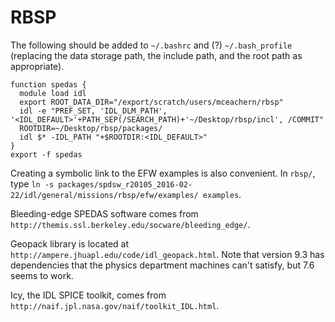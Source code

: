 # RBSP

The following should be added to `~/.bashrc` and (?) `~/.bash_profile` (replacing the data storage path, the include path, and the root path as appropriate). 

    function spedas {
      module load idl
      export ROOT_DATA_DIR="/export/scratch/users/mceachern/rbsp"
      idl -e "PREF_SET, 'IDL_DLM_PATH', '<IDL_DEFAULT>'+PATH_SEP(/SEARCH_PATH)+'~/Desktop/rbsp/incl', /COMMIT"
      ROOTDIR=~/Desktop/rbsp/packages/
      idl $* -IDL_PATH "+$ROOTDIR:<IDL_DEFAULT>"
    }
    export -f spedas

Creating a symbolic link to the EFW examples is also convenient. In `rbsp/`, type `ln -s packages/spdsw_r20105_2016-02-22/idl/general/missions/rbsp/efw/examples/ examples`. 

Bleeding-edge SPEDAS software comes from `http://themis.ssl.berkeley.edu/socware/bleeding_edge/`. 

Geopack library is located at `http://ampere.jhuapl.edu/code/idl_geopack.html`. Note that version 9.3 has dependencies that the physics department machines can't satisfy, but 7.6 seems to work. 

Icy, the IDL SPICE toolkit, comes from `http://naif.jpl.nasa.gov/naif/toolkit_IDL.html`. 

